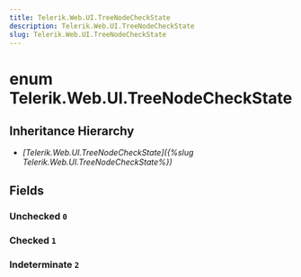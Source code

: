 ```yaml
---
title: Telerik.Web.UI.TreeNodeCheckState
description: Telerik.Web.UI.TreeNodeCheckState
slug: Telerik.Web.UI.TreeNodeCheckState
---
```


# enum Telerik.Web.UI.TreeNodeCheckState

## Inheritance Hierarchy

* *[Telerik.Web.UI.TreeNodeCheckState]({%slug Telerik.Web.UI.TreeNodeCheckState%})*

## Fields

### Unchecked `0`

### Checked `1`

### Indeterminate `2`


